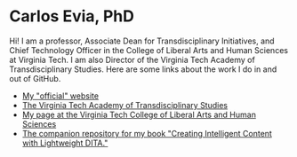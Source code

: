 # Carlos Evia, PhD

Hi! I am a professor, Associate Dean for Transdisciplinary Initiatives, and Chief Technology Officer in the College of Liberal Arts and Human Sciences at Virginia Tech. I am also Director of the Virginia Tech Academy of Transdisciplinary Studies. Here are some links about the work I do in and out of GitHub.

- [My "official" website](http://carlosevia.com/)
- [The Virginia Tech Academy of Transdisciplinary Studies](https://liberalarts.vt.edu/research-centers/academy-of-transdisciplinary-studies.html)
- [My page at the Virginia Tech College of Liberal Arts and Human Sciences](https://liberalarts.vt.edu/departments-and-schools/department-of-communication/faculty/carlos-evia.html)
- [The companion repository for my book "Creating Intelligent Content with Lightweight DITA."](https://github.com/carlosevia/lwdita-book)
